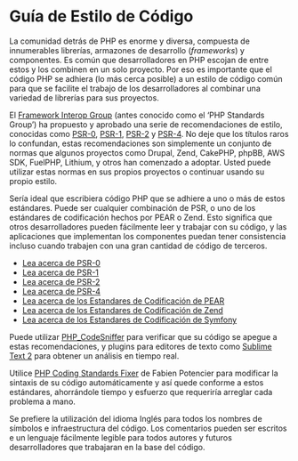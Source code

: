 # Guía de Estilo de Código

La comunidad detrás de PHP es enorme y diversa, compuesta de innumerables librerías, armazones de desarrollo \(_frameworks_\) y componentes. Es común que desarrolladores en PHP escojan de entre estos y los combinen en un solo proyecto. Por eso es importante que el código PHP se adhiera \(lo más cerca posible\) a un estilo de código común para que se facilite el trabajo de los desarrolladores al combinar una variedad de librerías para sus proyectos.

El [Framework Interop Group](http://www.php-fig.org/) \(antes conocido como el ‘PHP Standards Group’\) ha propuesto y aprobado una serie de recomendaciones de estilo, conocidas como [PSR-0](https://github.com/php-fig/fig-standards/blob/master/accepted/PSR-0.md), [PSR-1](https://github.com/php-fig/fig-standards/blob/master/accepted/PSR-1-basic-coding-standard.md), [PSR-2](https://github.com/php-fig/fig-standards/blob/master/accepted/PSR-2-coding-style-guide.md) y [PSR-4](https://github.com/php-fig/fig-standards/blob/master/accepted/PSR-4-autoloader.md). No deje que los títulos raros lo confundan, estas recomendaciones son simplemente un conjunto de normas que algunos proyectos como Drupal, Zend, CakePHP, phpBB, AWS SDK, FuelPHP, Lithium, y otros han comenzado a adoptar. Usted puede utilizar estas normas en sus propios proyectos o continuar usando su propio estilo.

Sería ideal que escribiera código PHP que se adhiere a uno o más de estos estándares. Puede ser cualquier combinación de PSR, o uno de los estándares de codificación hechos por PEAR o Zend. Esto significa que otros desarrolladores pueden fácilmente leer y trabajar con su código, y las aplicaciones que implementan los componentes puedan tener consistencia incluso cuando trabajen con una gran cantidad de código de terceros.

* [Lea acerca de PSR-0](https://github.com/php-fig/fig-standards/blob/master/accepted/PSR-0.md)
* [Lea acerca de PSR-1](https://github.com/php-fig/fig-standards/blob/master/accepted/PSR-1-basic-coding-standard.md)
* [Lea acerca de PSR-2](https://github.com/php-fig/fig-standards/blob/master/accepted/PSR-2-coding-style-guide.md)
* [Lea acerca de PSR-4](https://github.com/php-fig/fig-standards/blob/master/accepted/PSR-4-autoloader.md)
* [Lea acerca de los Estandares de Codificación de PEAR](http://pear.php.net/manual/en/standards.php)
* [Lea acerca de los Estandares de Codificación de Zend](http://framework.zend.com/wiki/display/ZFDEV2/Coding+Standards)
* [Lea acerca de los Estandares de Codificación de Symfony](http://symfony.com/doc/current/contributing/code/standards.html)

Puede utilizar [PHP\_CodeSniffer](http://pear.php.net/package/PHP_CodeSniffer/) para verificar que su código se apegue a estas recomendaciones, y plugins para editores de texto como [Sublime Text 2](https://github.com/benmatselby/sublime-phpcs) para obtener un análisis en tiempo real.

Utilice [PHP Coding Standards Fixer](http://cs.sensiolabs.org/) de Fabien Potencier para modificar la sintaxis de su código automáticamente y así quede conforme a estos estándares, ahorrándole tiempo y esfuerzo que requeriría arreglar cada problema a mano.

Se prefiere la utilización del idioma Inglés para todos los nombres de símbolos e infraestructura del código. Los comentarios pueden ser escritos e un lenguaje fácilmente legible para todos autores y futuros desarrolladores que trabajaran en la base del código.

